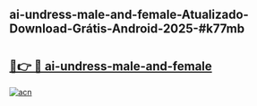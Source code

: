 ## ai-undress-male-and-female-Atualizado-Download-Grátis-Android-2025-#k77mb

# <h2><a href="https://ainizakaria.my?title=ai-undress-male-and-female&ref=20M">🔗👉 🔴 ai-undress-male-and-female</a></h2>

[![acn](https://github.com/user-attachments/assets/0f9c940e-d8b0-45ae-aac7-cd30a18b3e1c)](https://ainizakaria.my?title=ai-undress-male-and-female&ref=20M)

